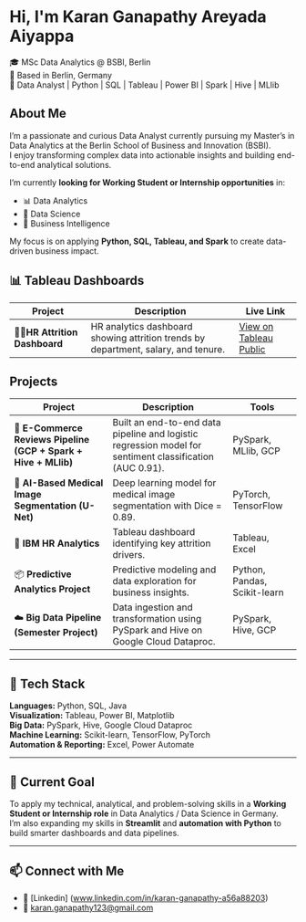#  Hi, I'm Karan Ganapathy Areyada Aiyappa  

🎓 MSc Data Analytics @ BSBI, Berlin  
📍 Based in Berlin, Germany  
💼 Data Analyst | Python | SQL | Tableau | Power BI | Spark | Hive | MLlib  


##  About Me
I’m a passionate and curious Data Analyst currently pursuing my Master’s in Data Analytics at the Berlin School of Business and Innovation (BSBI).  
I enjoy transforming complex data into actionable insights and building end-to-end analytical solutions.

I’m currently **looking for Working Student or Internship opportunities** in:
- 📊 Data Analytics  
- 🤖 Data Science  
- 🧮 Business Intelligence  

My focus is on applying **Python, SQL, Tableau, and Spark** to create data-driven business impact.



## 📊 Tableau Dashboards

| Project | Description | Live Link |
|----------|--------------|------------|
| 🧍‍♂️**HR Attrition Dashboard** | HR analytics dashboard showing attrition trends by department, salary, and tenure. | [View on Tableau Public](https://public.tableau.com/views/Project_Visulaization/SalesPerformanceDashboard?:language=en-US&:sid=&:redirect=auth&:display_count=n&:origin=viz_share_link)



##  Projects

| Project | Description | Tools |
|----------|--------------|-------|
| 🛒 **E-Commerce Reviews Pipeline (GCP + Spark + Hive + MLlib)** | Built an end-to-end data pipeline and logistic regression model for sentiment classification (AUC 0.91). | PySpark, MLlib, GCP |
| 🧠 **AI-Based Medical Image Segmentation (U-Net)** | Deep learning model for medical image segmentation with Dice = 0.89. | PyTorch, TensorFlow |
| 👔 **IBM HR Analytics** | Tableau dashboard identifying key attrition drivers. | Tableau, Excel |
| 📦 **Predictive Analytics Project** | Predictive modeling and data exploration for business insights. | Python, Pandas, Scikit-learn |
| ☁️ **Big Data Pipeline (Semester Project)** | Data ingestion and transformation using PySpark and Hive on Google Cloud Dataproc. | PySpark, Hive, GCP |

---

## 🧰 Tech Stack  
**Languages:** Python, SQL, Java  
**Visualization:** Tableau, Power BI, Matplotlib  
**Big Data:** PySpark, Hive, Google Cloud Dataproc  
**Machine Learning:** Scikit-learn, TensorFlow, PyTorch  
**Automation & Reporting:** Excel, Power Automate  

---

## 🎯 Current Goal
To apply my technical, analytical, and problem-solving skills in a **Working Student or Internship role** in Data Analytics / Data Science in Germany.  
I’m also expanding my skills in **Streamlit** and **automation with Python** to build smarter dashboards and data pipelines.

---

## 📫 Connect with Me  
- 💼 [Linkedin] (www.linkedin.com/in/karan-ganapathy-a56a88203)
- 📧 karan.ganapathy123@gmail.com  

